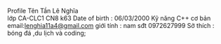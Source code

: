 Profile
Tên Tần Lê Nghĩa	
lớp CA-CLC1 CN8 k63	
Date of birth : 06/03/2000
Kỹ năng C++ cơ bản
email:lenghia11a4@gmail.com
giới tính : nam
sđt 0972627999
Sở thích : bóng đá ,du lịch và coding; 
